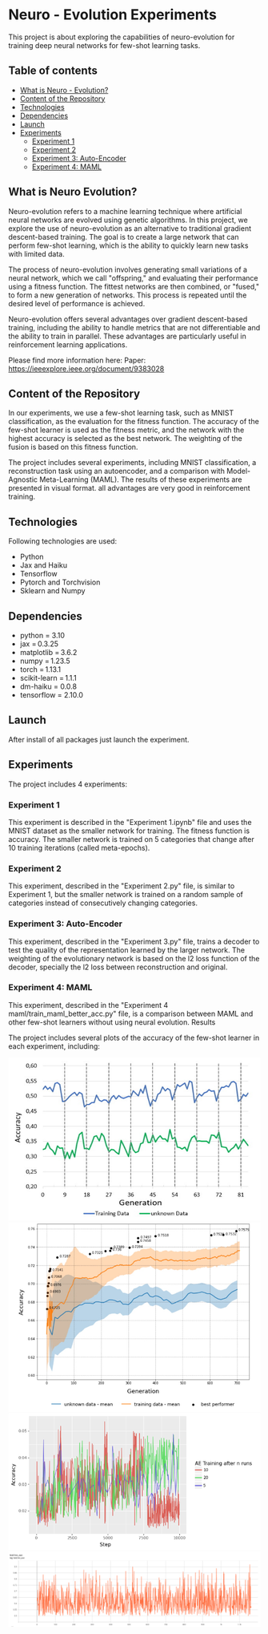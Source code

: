# Neuro - Evolution Experiments

This project is about exploring the capabilities of neuro-evolution for training deep neural networks for 
few-shot learning tasks.


## Table of contents
* [What is Neuro - Evolution?](#What-is-Neuro-Evolution?)
* [Content of the Repository](#Content-of-the-Repository)
* [Technologies](#Technologies)
* [Dependencies](#Dependencies)
* [Launch](#Launch)
* [Experiments](#Experiments)
  * [Experiment 1](#Experiment-1)
  * [Experiment 2](#Experiment-2)
  * [Experiment 3: Auto-Encoder](#Experiment-3-Auto-Encoder)
  * [Experiment 4: MAML](#Experiment-4-MAML)


## What is Neuro Evolution?

Neuro-evolution refers to a machine learning technique where artificial neural networks are evolved using genetic algorithms. In this project, we explore the use of neuro-evolution as an alternative to traditional gradient descent-based training. The goal is to create a large network that can perform few-shot learning, which is the ability to quickly learn new tasks with limited data.

The process of neuro-evolution involves generating small variations of a neural network, which we call "offspring," and evaluating their performance using a fitness function. The fittest networks are then combined, or "fused," to form a new generation of networks. This process is repeated until the desired level of performance is achieved.

Neuro-evolution offers several advantages over gradient descent-based training, including the ability to handle metrics that are not differentiable and the ability to train in parallel. These advantages are particularly useful in reinforcement learning applications.

Please find more information here:
Paper: https://ieeexplore.ieee.org/document/9383028


## Content of the Repository

In our experiments, we use a few-shot learning task, such as MNIST classification, as the evaluation for the fitness function. The accuracy of the few-shot learner is used as the fitness metric, and the network with the highest accuracy is selected as the best network. The weighting of the fusion is based on this fitness function.



The project includes several experiments, including MNIST classification, a reconstruction task using an autoencoder, and a comparison with Model-Agnostic Meta-Learning (MAML). The results of these experiments are presented in visual format.
all advantages are very good in reinforcement training. 


## Technologies

Following technologies are used:
- Python
- Jax and Haiku
- Tensorflow
- Pytorch and Torchvision
- Sklearn and Numpy


## Dependencies
- python = 3.10
- jax = 0.3.25
- matplotlib = 3.6.2
- numpy = 1.23.5
- torch = 1.13.1
- scikit-learn = 1.1.1
- dm-haiku = 0.0.8
- tensorflow = 2.10.0


## Launch

After install of all packages just launch the experiment.




## Experiments

The project includes 4 experiments:
### Experiment 1

This experiment is described in the "Experiment 1.ipynb" file and uses the MNIST dataset as the smaller network for training. The fitness function is accuracy. The smaller network is trained on 5 categories that change after 10 training iterations (called meta-epochs).
### Experiment 2

This experiment, described in the "Experiment 2.py" file, is similar to Experiment 1, but the smaller network is trained on a random sample of categories instead of consecutively changing categories.
### Experiment 3: Auto-Encoder

This experiment, described in the "Experiment 3.py" file, trains a decoder to test the quality of the representation learned by the larger network. The weighting of the evolutionary network is based on the l2 loss function of the decoder, specially the l2 loss between reconstruction and original. 


### Experiment 4: MAML

This experiment, described in the "Experiment 4 maml/train_maml_better_acc.py" file, is a comparison between MAML and other few-shot learners without using neural evolution.
Results

The project includes several plots of the accuracy of the few-shot learner in each experiment, including:

![Experiment 1 Accuracy of Few Shot Learner](plots/experiment1.jpg)
![Experiment 2 Accuracy of Few Shot Learner](plots/experiment2.jpg)
![Experiment 3 Accuracy of Few Shot Learner](plots/experiment3.png)
![Experiment 4 Roc of Few Shot Learner](plots/experiment4.png)

